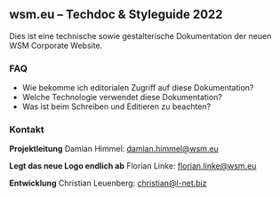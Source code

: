 ## wsm.eu – Techdoc & Styleguide 2022

Dies ist eine technische sowie gestalterische Dokumentation der neuen WSM Corporate Website.

### FAQ

* Wie bekomme ich editorialen Zugriff auf diese Dokumentation?
* Welche Technologie verwendet diese Dokumentation?
* Was ist beim Schreiben und Editieren zu beachten?

### Kontakt

**Projektleitung**
Damian Himmel: [damian.himmel@wsm.eu](mailto:damian.himmel@wsm.eu)

**Legt das neue Logo endlich ab**
Florian Linke: [florian.linke@wsm.eu](mailto:florian.linke@wsm.eu)

**Entwicklung**
Christian Leuenberg: [christian@l-net.biz](mailto:christian@l-net.biz)